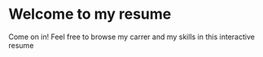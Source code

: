 # Welcome to my resume

Come on in! Feel free to browse my carrer and my skills in this interactive resume
